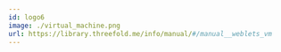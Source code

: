 ```yaml
---
id: logo6
image: ./virtual_machine.png
url: https://library.threefold.me/info/manual/#/manual__weblets_vm
---
```

